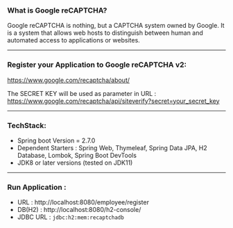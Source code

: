 ### What is Google reCAPTCHA?

Google reCAPTCHA is nothing, but a CAPTCHA system owned by Google. It is a system that allows web hosts to distinguish between human and automated access to applications or websites. 
___
### Register your Application to Google reCAPTCHA v2:
https://www.google.com/recaptcha/about/

The SECRET KEY will be used as parameter in URL : <br/>
https://www.google.com/recaptcha/api/siteverify?secret=your_secret_key 
___
### TechStack:
* Spring boot Version = 2.7.0
* Dependent Starters : Spring Web, Thymeleaf, Spring Data JPA, H2 Database, Lombok, Spring Boot DevTools
* JDK8 or later versions (tested on JDK11)
___
### Run Application :
* URL : http://localhost:8080/employee/register
* DB(H2) :  http://localhost:8080/h2-console/
* JDBC URL : <code>jdbc:h2:mem:recaptchadb</code>
